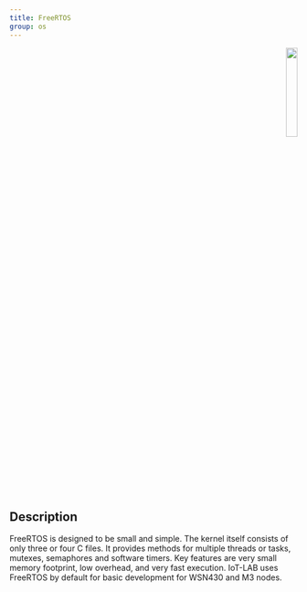 ```yaml
---
title: FreeRTOS
group: os
---
```


<div style="text-align:right">
<img src="{{ '/assets/images/oses/' | relative_url}}logo-freertos.jpg" style="width:20%;"/>
</div>

## Description

FreeRTOS is designed to be small and simple. The kernel itself consists of only
three or four C files. It provides methods for multiple threads or tasks,
mutexes, semaphores and software timers. Key features are very small memory
footprint, low overhead, and very fast execution. IoT-LAB uses FreeRTOS by
default for basic development for WSN430 and M3 nodes.
